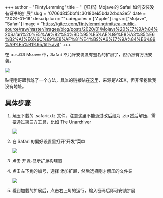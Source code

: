 +++
author = "FlintyLemming"
title = "【归档】Mojave 的 Safari 如何安装没有证书的扩展"
slug = "0706d8d5bbf4430180eb5bda2cbda3e5"
date = "2020-01-19"
description = ""
categories = ["Apple"]
tags = ["Mojave", "Safari"]
image = "https://gitee.com/flintylemming/mitsea-public-source/raw/master/images/blog/posts/2020/01/Mojave%20%E7%9A%84%20Safari%20%E5%A6%82%E4%BD%95%E5%AE%89%E8%A3%85%E6%B2%A1%E6%9C%89%E8%AF%81%E4%B9%A6%E7%9A%84%E6%89%A9%E5%B1%95/title.avif"
+++

在 macOS Mojave 中，Safari 不允许安装没有签名的扩展了，但仍然有方法安装。

![](https://gitee.com/flintylemming/mitsea-public-source/raw/master/images/blog/posts/2020/01/Mojave%20%E7%9A%84%20Safari%20%E5%A6%82%E4%BD%95%E5%AE%89%E8%A3%85%E6%B2%A1%E6%9C%89%E8%AF%81%E4%B9%A6%E7%9A%84%E6%89%A9%E5%B1%95/1.avif)

贴吧老哥跟我说了一个方法，具体的链接贴在[这里](https://tieba.baidu.com/p/5822937990#121303346729)，来源是V2EX，但非常抱歉我没有地址。

## 具体步骤

1. 解压下载的 .safariextz 文件，注意这里不能通过改后缀为 .zip 然后解压，需要通过第三方工具，比如 The Unarchiver

    ![](https://gitee.com/flintylemming/mitsea-public-source/raw/master/images/blog/posts/2020/01/Mojave%20%E7%9A%84%20Safari%20%E5%A6%82%E4%BD%95%E5%AE%89%E8%A3%85%E6%B2%A1%E6%9C%89%E8%AF%81%E4%B9%A6%E7%9A%84%E6%89%A9%E5%B1%95/2.avif)

2. 在 Safari 的偏好设置里打开“开发”菜单

    ![](https://gitee.com/flintylemming/mitsea-public-source/raw/master/images/blog/posts/2020/01/Mojave%20%E7%9A%84%20Safari%20%E5%A6%82%E4%BD%95%E5%AE%89%E8%A3%85%E6%B2%A1%E6%9C%89%E8%AF%81%E4%B9%A6%E7%9A%84%E6%89%A9%E5%B1%95/3.avif)

3. 点击 开发-显示扩展构建器
4. 点击左下角的加号，选择 添加扩展，然后选择刚才解压的文件夹

    ![](https://gitee.com/flintylemming/mitsea-public-source/raw/master/images/blog/posts/2020/01/Mojave%20%E7%9A%84%20Safari%20%E5%A6%82%E4%BD%95%E5%AE%89%E8%A3%85%E6%B2%A1%E6%9C%89%E8%AF%81%E4%B9%A6%E7%9A%84%E6%89%A9%E5%B1%95/4.avif)

5. 看到加载的扩展后，点击右上角的运行，输入密码后即可安装扩展
